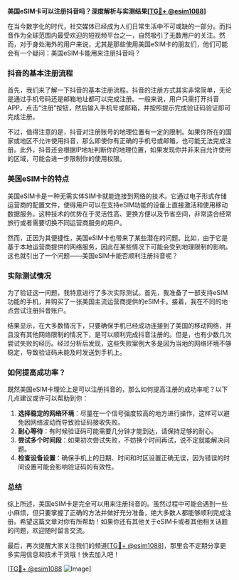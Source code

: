 **美国eSIM卡可以注册抖音吗？深度解析与实测结果[[TG💪+ @esim1088](https://t.me/s/esim1088)]**

在当今数字化的时代，社交媒体已经成为人们日常生活中不可或缺的一部分。而抖音作为全球范围内最受欢迎的短视频平台之一，自然吸引了无数用户的关注。然而，对于身处海外的用户来说，尤其是那些使用美国eSIM卡的朋友们，他们可能会有一个疑问：美国eSIM卡能用来注册抖音吗？

### 抖音的基本注册流程

首先，我们来了解一下抖音的基本注册流程。抖音的注册方式其实非常简单，无论是通过手机号码还是邮箱地址都可以完成注册。一般来说，用户只需打开抖音APP，点击“注册”按钮，然后输入手机号或邮箱，并按照提示完成验证码验证即可完成注册。

不过，值得注意的是，抖音对注册账号的地理位置有一定的限制。如果你所在的国家或地区不允许使用抖音，那么即使你有正确的手机号或邮箱，也可能无法完成注册。此外，抖音还会根据IP地址判断你的地理位置，如果发现你并非来自允许使用的区域，可能会进一步限制你的使用权限。

### 美国eSIM卡的特点

美国eSIM卡是一种无需实体SIM卡就能连接到网络的技术。它通过电子形式存储运营商的配置文件，使得用户可以在支持eSIM功能的设备上直接激活和使用移动数据服务。这种技术的优势在于灵活性高、更换方便以及节省空间，非常适合经常旅行或者需要切换不同运营商服务的用户。

然而，正因为其便捷性，美国eSIM卡也带来了某些潜在的问题。比如，由于它是基于本地运营商提供的网络服务，因此在某些情况下可能会受到地理限制的影响。这也就引出了一个问题——美国eSIM卡能否顺利注册抖音呢？

### 实际测试情况

为了验证这一问题，我特意进行了多次实际测试。首先，我准备了一部支持eSIM功能的手机，并购买了一张美国主流运营商提供的eSIM卡。接着，我在不同的地点尝试注册抖音账户。

结果显示，在大多数情况下，只要确保手机已经成功连接到了美国的移动网络，并且没有其他网络限制的情况下，是可以顺利完成抖音注册的。但是，也有少数几次尝试失败的经历。经过分析后发现，这些失败案例大多是因为当地的网络环境不够稳定，导致验证码未能及时发送到手机上。

### 如何提高成功率？

既然美国eSIM卡理论上是可以注册抖音的，那么如何提高注册的成功率呢？以下几点建议或许可以帮助到你：

1. **选择稳定的网络环境**：尽量在一个信号强度较高的地方进行操作，这样可以避免因网络波动而导致验证码接收失败。
2. **耐心等待**：有时候验证码可能需要几分钟才能到达，请保持足够的耐心。
3. **尝试多个时间段**：如果初次尝试失败，不妨换个时间再试，说不定就能解决问题。
4. **检查设备设置**：确保手机上的日期、时间和时区设置正确无误，因为错误的时间设置可能会影响验证码的有效性。

### 总结

综上所述，美国eSIM卡是完全可以用来注册抖音的。虽然过程中可能会遇到一些小麻烦，但只要掌握了正确的方法并做好充分准备，绝大多数人都能够顺利完成注册。希望这篇文章对你有所帮助！如果你还有其他关于eSIM卡或者其他相关话题的问题，欢迎随时留言交流。

最后，再次提醒大家关注我们的频道[[TG💪+ @esim1088](https://t.me/s/esim1088)]，那里会不定期分享更多实用信息和技术干货哦！快去加入吧！

[[TG💪+ @esim1088](https://t.me/s/esim1088) ![Image](https://i.postimg.cc/4NQfJmqS/Snipaste-2025-05-13-00-14-12.png)]